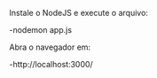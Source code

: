Instale o NodeJS e execute o arquivo:

  -nodemon app.js
  
Abra o navegador em:

  -http://localhost:3000/
